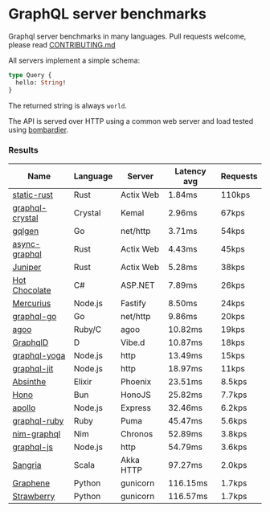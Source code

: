 <!-- README.md is generated from README.ecr, do not edit -->

# GraphQL server benchmarks

Graphql server benchmarks in many languages. Pull requests welcome, please read [CONTRIBUTING.md](CONTRIBUTING.md)

All servers implement a simple schema:

```graphql
type Query {
  hello: String!
}
```

The returned string is always `world`.

The API is served over HTTP using a common web server and load tested using [bombardier](https://github.com/codesenberg/bombardier).

### Results

| Name                          | Language      | Server          | Latency avg      | Requests      |
| ----------------------------  | ------------- | --------------- | ---------------- | ------------- |
| [static-rust](https://actix.rs/) | Rust | Actix Web | 1.84ms | 110kps |
| [graphql-crystal](https://github.com/graphql-crystal/graphql) | Crystal | Kemal | 2.96ms | 67kps |
| [gqlgen](https://github.com/99designs/gqlgen) | Go | net/http | 3.71ms | 54kps |
| [async-graphql](https://github.com/async-graphql/async-graphql) | Rust | Actix Web | 4.43ms | 45kps |
| [Juniper](https://github.com/graphql-rust/juniper) | Rust | Actix Web | 5.28ms | 38kps |
| [Hot Chocolate](https://github.com/ChilliCream/hotchocolate) | C# | ASP.NET | 7.89ms | 26kps |
| [Mercurius](https://github.com/mercurius-js/mercurius) | Node.js | Fastify | 8.50ms | 24kps |
| [graphql-go](https://github.com/graphql-go/graphql) | Go | net/http | 9.86ms | 20kps |
| [agoo](https://github.com/ohler55/agoo) | Ruby/C | agoo | 10.82ms | 19kps |
| [GraphqlD](https://github.com/burner/graphqld) | D | Vibe.d | 10.87ms | 18kps |
| [graphql-yoga](https://github.com/dotansimha/graphql-yoga) | Node.js | http | 13.49ms | 15kps |
| [graphql-jit](https://github.com/zalando-incubator/graphql-jit) | Node.js | http | 18.97ms | 11kps |
| [Absinthe](https://github.com/absinthe-graphql/absinthe) | Elixir | Phoenix | 23.51ms | 8.5kps |
| [Hono](https://github.com/honojs/graphql-server) | Bun | HonoJS | 25.82ms | 7.7kps |
| [apollo](https://github.com/apollographql/apollo-server) | Node.js | Express | 32.46ms | 6.2kps |
| [graphql-ruby](https://github.com/rmosolgo/graphql-ruby) | Ruby | Puma | 45.47ms | 5.6kps |
| [nim-graphql](https://github.com/status-im/nim-graphql) | Nim | Chronos | 52.89ms | 3.8kps |
| [graphql-js](https://github.com/graphql/graphql-js) | Node.js | http | 54.79ms | 3.6kps |
| [Sangria](https://github.com/sangria-graphql/sangria) | Scala | Akka HTTP | 97.27ms | 2.0kps |
| [Graphene](https://github.com/graphql-python/graphene) | Python | gunicorn | 116.15ms | 1.7kps |
| [Strawberry](https://github.com/strawberry-graphql/strawberry) | Python | gunicorn | 116.57ms | 1.7kps |
